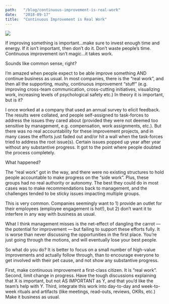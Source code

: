 ```yaml
---
path:	"/blog/continuous-improvement-is-real-work"
date:	"2018-09-17"
title:	"Continuous Improvement is Real Work"
---
```


![](/images/1*Lv1BbqtLlYh9LgOzzCm8Eg@2x.jpeg)

If improving something is important…make sure to invest enough time and energy. If it isn’t important, then don’t do it. Don’t waste people’s time. Continuous improvement isn’t magic…it takes work.

Sounds like common sense, right?

I’m amazed when people expect to be able improve something AND continue business as usual. In most companies, there is the “real work”, and then all the supporting, mushy, continuous improvement “stuff” (e.g. improving cross-team communication, cross-cutting initiatives, visualizing work, increasing levels of psychological safety etc.) In theory it is important, but is it?

I once worked at a company that used an annual survey to elicit feedback. The results were collated, and people self-assigned to task-forces to address the issues they cared about (provided they were not deemed too sensitive by management, e.g. compensation, work assignments, etc.). But there was no real accountability for these improvement projects, and in many cases the efforts just faded out and/or hit a wall when the task-forces tried to address the root issue(s). Certain issues popped up year after year without any substantive progress. It got to the point where people doubted the process completely.

What happened?

The “real work” got in the way, and there were no existing structures to hold people accountable to make progress on the “side work”. Plus, these groups had no real authority or autonomy. The best they could do in most cases was to make recommendations back to management, and the challenges tended to be sticky issues impacting multiple groups.

This is very common. Companies seemingly want to 1) provide an outlet for their employees (employee engagement is hot!), but 2) don’t want it to interfere in any way with business as usual.

What I think management misses is the net-effect of dangling the carrot — the potential for improvement — but failing to support these efforts fully. It is worse than never discussing the opportunities in the first place. You’re just going through the motions, and will eventually lose your best people.

So what do you do? It is better to focus on a small number of high-value improvements and actually follow through, than to encourage everyone to get involved with their pet cause, and not show any substantive progress.

First, make continuous improvement a first-class citizen. It is “real work”. Second, limit change in progress. Have the tough discussions explaining that X is important, but not AS IMPORTANT as Y, and that you’d like the team’s help with Y. Third, integrate this work into day-to-day and week-to-week rituals and artifacts (like meetings, read-outs, reviews, OKRs, etc.) Make it business as usual.

